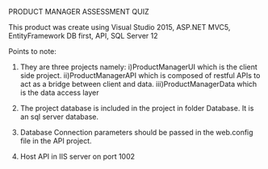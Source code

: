 PRODUCT MANAGER ASSESSMENT QUIZ

This product was create using Visual Studio 2015, ASP.NET MVC5, EntityFramework DB first, API, SQL Server 12

Points to note:

1. They are three projects namely: 
    i)ProductManagerUI which is the client side project.
	ii)ProductManagerAPI which is composed of restful APIs to act as a bridge between client and data.
	iii)ProductManagerData which is the data access layer
	
2. The project database is included in the project in folder Database. It is an sql server database.
3. Database Connection parameters should be passed in the web.config file in the API project.
4. Host API in IIS server on port 1002
